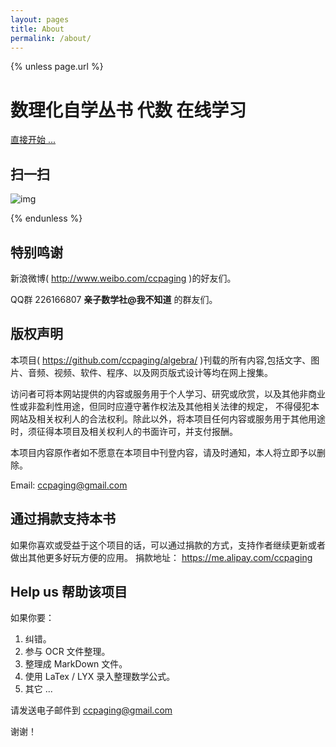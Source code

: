 ```yaml
---
layout: pages
title: About
permalink: /about/
---
```


{% unless page.url %}

数理化自学丛书 代数 在线学习
=====

[直接开始 ...](http://ccpaging.github.io/algebra/algebra.html)

扫一扫
----

![img](http://ccpaging.github.io/algebra/img/qrc.png) 

{% endunless %}

特别鸣谢
----

新浪微博( <http://www.weibo.com/ccpaging> )的好友们。

QQ群 226166807 **亲子数学社@我不知道** 的群友们。

版权声明
----
本项目( <https://github.com/ccpaging/algebra/> )刊载的所有内容,包括文字、图片、音频、视频、软件、程序、以及网页版式设计等均在网上搜集。

访问者可将本网站提供的内容或服务用于个人学习、研究或欣赏，以及其他非商业性或非盈利性用途，但同时应遵守著作权法及其他相关法律的规定，
不得侵犯本网站及相关权利人的合法权利。除此以外，将本项目任何内容或服务用于其他用途时，须征得本项目及相关权利人的书面许可，并支付报酬。

本项目内容原作者如不愿意在本项目中刊登内容，请及时通知，本人将立即予以删除。

Email: <ccpaging@gmail.com>

通过捐款支持本书
----
如果你喜欢或受益于这个项目的话，可以通过捐款的方式，支持作者继续更新或者做出其他更多好玩方便的应用。 
捐款地址： <https://me.alipay.com/ccpaging>

Help us 帮助该项目
----
如果你要：

1. 纠错。
2. 参与 OCR 文件整理。
3. 整理成 MarkDown 文件。
4. 使用 LaTex / LYX 录入整理数学公式。
5. 其它 ...

请发送电子邮件到 <ccpaging@gmail.com>

谢谢！
